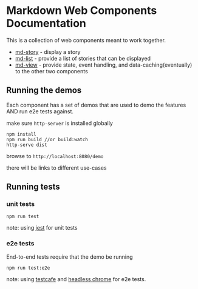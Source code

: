 # Markdown Web Components Documentation


This is a collection of web components meant to work together.

* [md-story](../docs/md-story.md) - display a story
* [md-list](../docs/md-list.md) - provide a list of stories that can be displayed
* [md-view](../docs/md-view.md) - provide state, event handling, and data-caching(eventually) to the other two components


## Running the demos

Each component has a set of demos that are used to demo the features AND run e2e tests against.

make sure `http-server` is installed globally

```
npm install
npm run build //or build:watch
http-serve dist
```

browse to `http://localhost:8080/demo`

there will be links to different use-cases

## Running tests

### unit tests

```
npm run test
```
note: using [jest](https://jestjs.io/) for unit tests

### e2e tests
End-to-end tests require that the demo be running
```
npm run test:e2e
```

note: using [testcafe](https://devexpress.github.io/testcafe/) and [headless chrome](https://chromium.googlesource.com/chromium/src/+/lkgr/headless/) for e2e tests.



